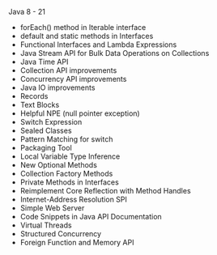 Java 8 - 21
 
* forEach() method in Iterable interface
* default and static methods in Interfaces
* Functional Interfaces and Lambda Expressions
* Java Stream API for Bulk Data Operations on Collections
* Java Time API
* Collection API improvements
* Concurrency API improvements
* Java IO improvements
* Records
* Text Blocks
* Helpful NPE (null pointer exception)
* Switch Expression
* Sealed Classes
* Pattern Matching for switch
* Packaging Tool
* Local Variable Type Inference
* New Optional Methods
* Collection Factory Methods
* Private Methods in Interfaces
* Reimplement Core Reflection with Method Handles
* Internet-Address Resolution SPI
* Simple Web Server
* Code Snippets in Java API Documentation
* Virtual Threads 
* Structured Concurrency
* Foreign Function and Memory API 
